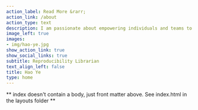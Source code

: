 ```yaml
---
action_label: Read More &rarr;
action_link: /about
action_type: text
description: I am passionate about empowering individuals and teams to work openly. I believe that working openly facilitates collaborations, makes the work better, and is a pathway towards disrupting inequitable power structures. In addition to training researchers in project, data, and computing, I also lead [Ally Skills](https://alligatorallyskills.weebly.com/) workshops on how to use everyday actions to improve inclusion and accessibility.
image_left: true
images:
- img/hao-ye.jpg
show_action_link: true
show_social_links: true
subtitle: Reproducibility Librarian
text_align_left: false
title: Hao Ye
type: home
---
```


** index doesn't contain a body, just front matter above.
See index.html in the layouts folder **
